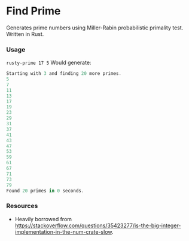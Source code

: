 # Find Prime

Generates prime numbers using Miller-Rabin probabilistic primality test.
Written in Rust.

### Usage

`rusty-prime 17 5` Would generate:
```rust
Starting with 3 and finding 20 more primes.
5
7
11
13
17
19
23
29
31
37
41
43
47
53
59
61
67
71
73
79
Found 20 primes in 0 seconds.
```

### Resources
* Heavily borrowed from https://stackoverflow.com/questions/35423277/is-the-big-integer-implementation-in-the-num-crate-slow.